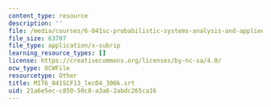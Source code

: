 ```yaml
---
content_type: resource
description: ''
file: /media/courses/6-041sc-probabilistic-systems-analysis-and-applied-probability-fall-2013/21a6e5ecc85050c8a3a62abdc265ca16_MIT6_041SCF13_lec04_300k.vtt
file_size: 63707
file_type: application/x-subrip
learning_resource_types: []
license: https://creativecommons.org/licenses/by-nc-sa/4.0/
ocw_type: OCWFile
resourcetype: Other
title: MIT6_041SCF13_lec04_300k.srt
uid: 21a6e5ec-c850-50c8-a3a6-2abdc265ca16
---
```

